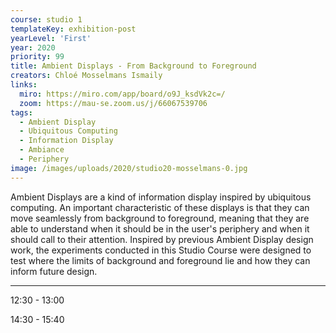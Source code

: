 ```yaml
---
course: studio 1
templateKey: exhibition-post
yearLevel: 'First'
year: 2020
priority: 99
title: Ambient Displays - From Background to Foreground
creators: Chloé Mosselmans Ismaily
links:
  miro: https://miro.com/app/board/o9J_ksdVk2c=/
  zoom: https://mau-se.zoom.us/j/66067539706
tags:
  - Ambient Display
  - Ubiquitous Computing
  - Information Display
  - Ambiance
  - Periphery
image: /images/uploads/2020/studio20-mosselmans-0.jpg
---
```


Ambient Displays are a kind of information display inspired by ubiquitous computing. An important characteristic of these displays is that they can move seamlessly from background to foreground, meaning that they are able to understand when it should be in the user's periphery and when it should call to their attention. Inspired by previous Ambient Display design work, the experiments conducted in this Studio Course were designed to test where the limits of background and foreground lie and how they can inform future design.

---

12:30 - 13:00

14:30 - 15:40
